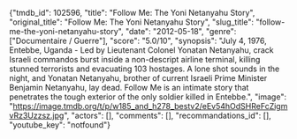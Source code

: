 {"tmdb_id": 102596, "title": "Follow Me: The Yoni Netanyahu Story", "original_title": "Follow Me: The Yoni Netanyahu Story", "slug_title": "follow-me-the-yoni-netanyahu-story", "date": "2012-05-18", "genre": ["Documentaire / Guerre"], "score": "5.0/10", "synopsis": "July 4, 1976, Entebbe, Uganda - Led by Lieutenant Colonel Yonatan Netanyahu, crack Israeli commandos burst inside a non-descript airline terminal, killing stunned terrorists and evacuating 103 hostages. A lone shot sounds in the night, and Yonatan Netanyahu, brother of current Israeli Prime Minister Benjamin Netanyahu, lay dead. Follow Me is an intimate story that penetrates the tough exterior of the only soldier killed in Entebbe.", "image": "https://image.tmdb.org/t/p/w185_and_h278_bestv2/eEv54hOdSHReFcZigmvRz3Uzzsz.jpg", "actors": [], "comments": [], "recommandations_id": [], "youtube_key": "notfound"}
